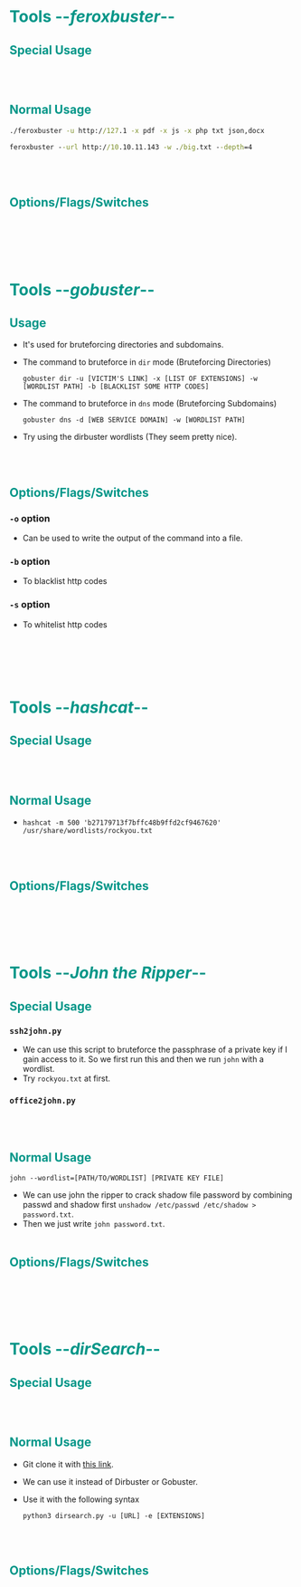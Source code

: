 # <span style="color:#009688">Tools --*feroxbuster*--</span> 

## <span style="color:#009688">Special Usage  


<br/><br/>

## <span style="color:#009688">Normal Usage  

```cmd
./feroxbuster -u http://127.1 -x pdf -x js -x php txt json,docx
```  

```cmd
feroxbuster --url http://10.10.11.143 -w ./big.txt --depth=4
```

<br/><br/>

## <span style="color:#009688">Options/Flags/Switches  

<br/><br/><br/><br/>


# <span style="color:#009688">Tools --*gobuster*--</span> 

## <span style="color:#009688">Usage  

* It's used for bruteforcing directories and subdomains.
* The command to bruteforce in `dir` mode (Bruteforcing Directories)   
	```console
	gobuster dir -u [VICTIM'S LINK] -x [LIST OF EXTENSIONS] -w [WORDLIST PATH] -b [BLACKLIST SOME HTTP CODES]
	```

* The command to bruteforce in `dns` mode (Bruteforcing Subdomains)   
	```console
	gobuster dns -d [WEB SERVICE DOMAIN] -w [WORDLIST PATH]
	```  

* Try using the dirbuster wordlists (They seem pretty nice).  


<br/><br/>

## <span style="color:#009688">Options/Flags/Switches  

### `-o` option  
* Can be used to write the output of the command into a file.  

### `-b` option  
* To blacklist http codes 

### `-s` option  
* To whitelist http codes

<br/><br/><br/><br/>   

# <span style="color:#009688">Tools --*hashcat*--</span> 

## <span style="color:#009688">Special Usage  


<br/><br/>

## <span style="color:#009688">Normal Usage  
* `hashcat -m 500 'b27179713f7bffc48b9ffd2cf9467620' /usr/share/wordlists/rockyou.txt `  


<br/><br/>

## <span style="color:#009688">Options/Flags/Switches  

<br/><br/><br/><br/> 


# <span style="color:#009688">Tools --*John the Ripper*--</span> 

## <span style="color:#009688">Special Usage  
### `ssh2john.py`  
* We can use this script to bruteforce the passphrase of a private key if I gain access to it. So we first run this and then we run `john` with a wordlist.
* Try `rockyou.txt` at first.  

### `office2john.py`

<br/><br/>

## <span style="color:#009688">Normal Usage  

```console
john --wordlist=[PATH/TO/WORDLIST] [PRIVATE KEY FILE]
```  

* We can use john the ripper to crack shadow file password by combining passwd and shadow first `unshadow /etc/passwd /etc/shadow > password.txt`.
* Then we just write `john password.txt`.
<br/><br/>

## <span style="color:#009688">Options/Flags/Switches  

<br/><br/><br/><br/>  

# <span style="color:#009688">Tools --*dirSearch*--</span> 

## <span style="color:#009688">Special Usage  


<br/><br/>

## <span style="color:#009688">Normal Usage  
 

* Git clone it with <a href="https://github.com/maurosoria/dirsearch">this link</a>.
* We can use it instead of Dirbuster or Gobuster.

* Use it with the following syntax  
  ```console
  python3 dirsearch.py -u [URL] -e [EXTENSIONS]
  ```  

<br/><br/>


## <span style="color:#009688">Options/Flags/Switches  

<br/><br/><br/><br/>  